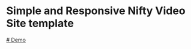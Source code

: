 # Simple and Responsive Nifty Video Site template

<a href="http://videotemplate.nichesite.org" target="_blank"> # Demo</a>